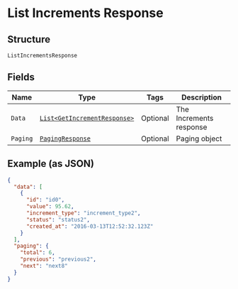 
# List Increments Response

## Structure

`ListIncrementsResponse`

## Fields

| Name | Type | Tags | Description |
|  --- | --- | --- | --- |
| `Data` | [`List<GetIncrementResponse>`](../../doc/models/get-increment-response.md) | Optional | The Increments response |
| `Paging` | [`PagingResponse`](../../doc/models/paging-response.md) | Optional | Paging object |

## Example (as JSON)

```json
{
  "data": [
    {
      "id": "id0",
      "value": 95.62,
      "increment_type": "increment_type2",
      "status": "status2",
      "created_at": "2016-03-13T12:52:32.123Z"
    }
  ],
  "paging": {
    "total": 6,
    "previous": "previous2",
    "next": "next8"
  }
}
```

